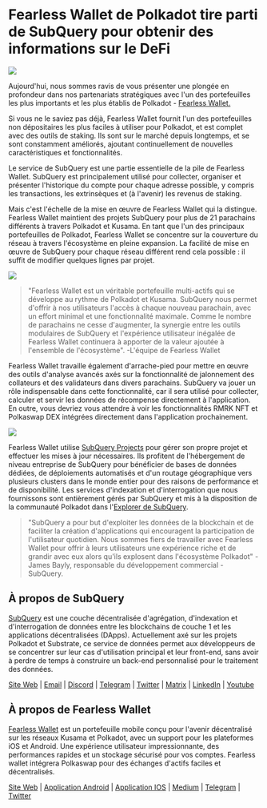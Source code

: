 # Fearless Wallet de Polkadot tire parti de SubQuery pour obtenir des informations sur le DeFi

![](https://miro.medium.com/max/1400/1*HcPJ-5hy6WZrLhkuL6P2BA.png)

Aujourd'hui, nous sommes ravis de vous présenter une plongée en profondeur dans nos partenariats stratégiques avec l'un des portefeuilles les plus importants et les plus établis de Polkadot - [Fearless Wallet.](https://fearlesswallet.io/)

Si vous ne le saviez pas déjà, Fearless Wallet fournit l'un des portefeuilles non dépositaires les plus faciles à utiliser pour Polkadot, et est complet avec des outils de staking. Ils sont sur le marché depuis longtemps, et se sont constamment améliorés, ajoutant continuellement de nouvelles caractéristiques et fonctionnalités.

Le service de SubQuery est une partie essentielle de la pile de Fearless Wallet. SubQuery est principalement utilisé pour collecter, organiser et présenter l'historique du compte pour chaque adresse possible, y compris les transactions, les extrinsèques et (à l'avenir) les revenus de staking.

Mais c'est l'échelle de la mise en œuvre de Fearless Wallet qui la distingue. Fearless Wallet maintient des projets SubQuery pour plus de 21 parachains différents à travers Polkadot et Kusama. En tant que l'un des principaux portefeuilles de Polkadot, Fearless Wallet se concentre sur la couverture du réseau à travers l'écosystème en pleine expansion. La facilité de mise en œuvre de SubQuery pour chaque réseau différent rend cela possible : il suffit de modifier quelques lignes par projet.

![](https://miro.medium.com/max/1400/1*5D3J7-_HC2tAP05oOlV5yw.png)

> "Fearless Wallet est un véritable portefeuille multi-actifs qui se développe au rythme de Polkadot et Kusama. SubQuery nous permet d'offrir à nos utilisateurs l'accès à chaque nouveau parachain, avec un effort minimal et une fonctionnalité maximale. Comme le nombre de parachains ne cesse d'augmenter, la synergie entre les outils modulaires de SubQuery et l'expérience utilisateur inégalée de Fearless Wallet continuera à apporter de la valeur ajoutée à l'ensemble de l'écosystème". -L'équipe de Fearless Wallet

Fearless Wallet travaille également d'arrache-pied pour mettre en œuvre des outils d'analyse avancés axés sur la fonctionnalité de jalonnement des collateurs et des validateurs dans divers parachains. SubQuery va jouer un rôle indispensable dans cette fonctionnalité, car il sera utilisé pour collecter, calculer et servir les données de récompense directement à l'application. En outre, vous devriez vous attendre à voir les fonctionnalités RMRK NFT et Polkaswap DEX intégrées directement dans l'application prochainement.

![](https://miro.medium.com/max/1400/1*3X7m4-m0NJ3xQ44UKZB7tw.png)

Fearless Wallet utilise [SubQuery Projects](https://project.subquery.network/) pour gérer son propre projet et effectuer les mises à jour nécessaires. Ils profitent de l'hébergement de niveau entreprise de SubQuery pour bénéficier de bases de données dédiées, de déploiements automatisés et d'un routage géographique vers plusieurs clusters dans le monde entier pour des raisons de performance et de disponibilité. Les services d'indexation et d'interrogation que nous fournissons sont entièrement gérés par SubQuery et mis à la disposition de la communauté Polkadot dans l'[Explorer de SubQuery](https://explorer.subquery.network/).

> "SubQuery a pour but d'exploiter les données de la blockchain et de faciliter la création d'applications qui encouragent la participation de l'utilisateur quotidien. Nous sommes fiers de travailler avec Fearless Wallet pour offrir à leurs utilisateurs une expérience riche et de grandir avec eux alors qu'ils explosent dans l'écosystème Polkadot" -James Bayly, responsable du développement commercial - SubQuery.

## À propos de SubQuery

[SubQuery](https://subquery.network/) est une couche décentralisée d'agrégation, d'indexation et d'interrogation de données entre les blockchains de couche 1 et les applications décentralisées (DApps). Actuellement axé sur les projets Polkadot et Substrate, ce service de données permet aux développeurs de se concentrer sur leur cas d'utilisation principal et leur front-end, sans avoir à perdre de temps à construire un back-end personnalisé pour le traitement des données.

[Site Web](https://subquery.network/) | [Email](hello@subquery.network) | [Discord](https://discord.com/invite/78zg8aBSMG) | [Telegram](https://t.me/subquerynetwork) | [Twitter](https://twitter.com/subquerynetwork) | [Matrix](https://matrix.to/#/#subquery:matrix.org) | [LinkedIn](https://www.linkedin.com/company/subquery) | [Youtube](https://www.youtube.com/channel/UCi1a6NUUjegcLHDFLr7CqLw)

## À propos de Fearless Wallet

[Fearless Wallet](https://fearlesswallet.io/) est un portefeuille mobile conçu pour l'avenir décentralisé sur les réseaux Kusama et Polkadot, avec un support pour les plateformes iOS et Android. Une expérience utilisateur impressionnante, des performances rapides et un stockage sécurisé pour vos comptes. Fearless wallet intégrera Polkaswap pour des échanges d'actifs faciles et décentralisés.

[Site Web](https://fearlesswallet.io/) | [Application Android](https://play.google.com/store/apps/details?id=jp.co.soramitsu.fearless) | [Application IOS](https://apps.apple.com/us/app/fearless-wallet/id1537251089) | [Medium](https://medium.com/fearlesswallet/) | [Telegram](https://t.me/fearlesswallet) | [Twitter](https://twitter.com/FearlessWallet)
